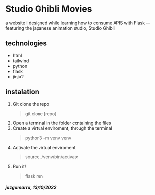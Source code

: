 # Studio Ghibli Movies

a website i designed while learning how to consume APIS with Flask -- featuring the japanese animation studio, Studio Ghibli

## technologies

- html
- tailwind
- python
- flask
- jinja2

## instalation

1. Git clone the repo 
   > git clone [repo]
2. Open a terminal in the folder containing the files
3. Create a virtual enviroment, through the terminal
   > python3 -m venv venv
4. Activate the virtual enviroment
   > source ./venv/bin/activate
5. Run it!
   > flask run

##### jazgamarra, 13/10/2022
